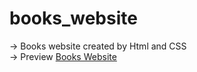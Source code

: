 # books_website
→ Books website created by Html and CSS
<br>
→ Preview <a href="https://ibso03.github.io/books_website/">Books Website </a>
